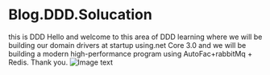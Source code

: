 # Blog.DDD.Solucation
this is DDD
Hello and welcome to this area of DDD learning where we will be building our domain drivers at startup using.net Core 3.0 and we will be building a modern high-performance program using AutoFac+rabbitMq + Redis. Thank you.
![Image text](https://timgsa.baidu.com/timg?image&quality=80&size=b9999_10000&sec=1569747588810&di=bf512e8832e2b3d9b5065a5c39a73bfd&imgtype=0&src=http%3A%2F%2Fres.cloudinary.com%2Fsatvasolutions-com%2Fimage%2Fupload%2Fv1499078958%2Fimgpsh_fullsize2_vnh2et_ipyvod.jpg)
